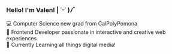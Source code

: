 ### Hello! I'm Valen! | ˙ᵕ˙ )ﾉﾞ
💻 Computer Science new grad from CalPolyPomona<br/>
🎨 Frontend Developer passionate in interactive and creative web experiences<br/>
🌱 Currently Learning all things digital media!<br/>
